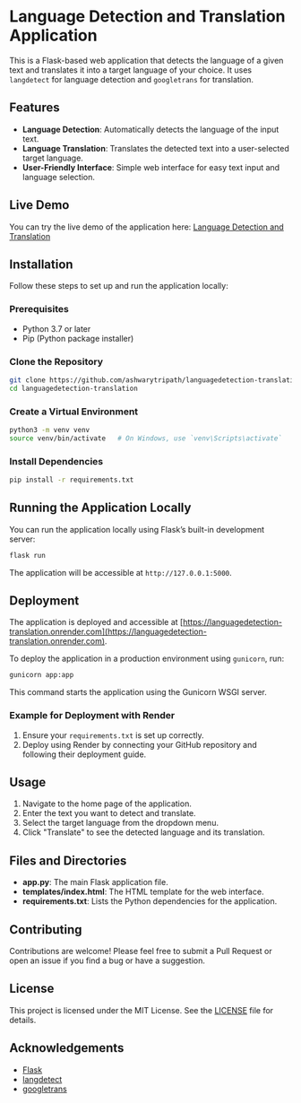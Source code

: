 # Language Detection and Translation Application

This is a Flask-based web application that detects the language of a given text and translates it into a target language of your choice. It uses `langdetect` for language detection and `googletrans` for translation.

## Features

- **Language Detection**: Automatically detects the language of the input text.
- **Language Translation**: Translates the detected text into a user-selected target language.
- **User-Friendly Interface**: Simple web interface for easy text input and language selection.

## Live Demo

You can try the live demo of the application here: [Language Detection and Translation](https://languagedetection-translation.onrender.com)

## Installation

Follow these steps to set up and run the application locally:

### Prerequisites

- Python 3.7 or later
- Pip (Python package installer)

### Clone the Repository

```bash
git clone https://github.com/ashwarytripath/languagedetection-translation.git
cd languagedetection-translation
```

### Create a Virtual Environment

```bash
python3 -m venv venv
source venv/bin/activate   # On Windows, use `venv\Scripts\activate`
```

### Install Dependencies

```bash
pip install -r requirements.txt
```

## Running the Application Locally

You can run the application locally using Flask’s built-in development server:

```bash
flask run
```

The application will be accessible at `http://127.0.0.1:5000`.

## Deployment

The application is deployed and accessible at [https://languagedetection-translation.onrender.com](https://languagedetection-translation.onrender.com).

To deploy the application in a production environment using `gunicorn`, run:

```bash
gunicorn app:app
```

This command starts the application using the Gunicorn WSGI server.

### Example for Deployment with Render

1. Ensure your `requirements.txt` is set up correctly.
2. Deploy using Render by connecting your GitHub repository and following their deployment guide.

## Usage

1. Navigate to the home page of the application.
2. Enter the text you want to detect and translate.
3. Select the target language from the dropdown menu.
4. Click "Translate" to see the detected language and its translation.

## Files and Directories

- **app.py**: The main Flask application file.
- **templates/index.html**: The HTML template for the web interface.
- **requirements.txt**: Lists the Python dependencies for the application.

## Contributing

Contributions are welcome! Please feel free to submit a Pull Request or open an issue if you find a bug or have a suggestion.

## License

This project is licensed under the MIT License. See the [LICENSE](LICENSE) file for details.

## Acknowledgements

- [Flask](https://flask.palletsprojects.com/)
- [langdetect](https://pypi.org/project/langdetect/)
- [googletrans](https://pypi.org/project/googletrans/)

